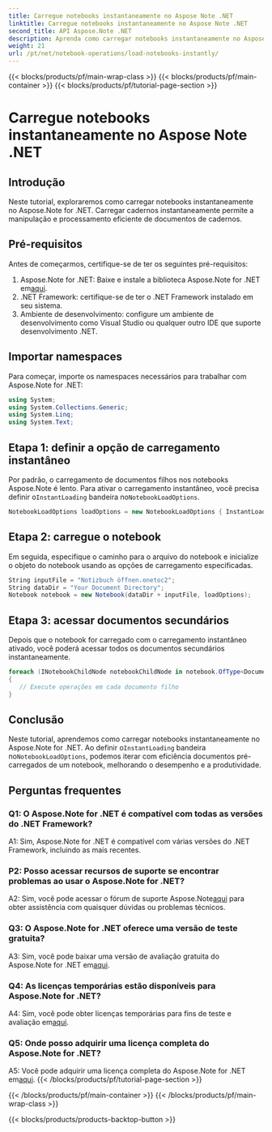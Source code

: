 ```yaml
---
title: Carregue notebooks instantaneamente no Aspose Note .NET
linktitle: Carregue notebooks instantaneamente no Aspose Note .NET
second_title: API Aspose.Note .NET
description: Aprenda como carregar notebooks instantaneamente no Aspose.Note for .NET para aumentar a eficiência e a produtividade do processamento de documentos.
weight: 21
url: /pt/net/notebook-operations/load-notebooks-instantly/
---
```


{{< blocks/products/pf/main-wrap-class >}}
{{< blocks/products/pf/main-container >}}
{{< blocks/products/pf/tutorial-page-section >}}

# Carregue notebooks instantaneamente no Aspose Note .NET

## Introdução

Neste tutorial, exploraremos como carregar notebooks instantaneamente no Aspose.Note for .NET. Carregar cadernos instantaneamente permite a manipulação e processamento eficiente de documentos de cadernos.

## Pré-requisitos

Antes de começarmos, certifique-se de ter os seguintes pré-requisitos:

1.  Aspose.Note for .NET: Baixe e instale a biblioteca Aspose.Note for .NET em[aqui](https://releases.aspose.com/note/net/).
2. .NET Framework: certifique-se de ter o .NET Framework instalado em seu sistema.
3. Ambiente de desenvolvimento: configure um ambiente de desenvolvimento como Visual Studio ou qualquer outro IDE que suporte desenvolvimento .NET.

## Importar namespaces

Para começar, importe os namespaces necessários para trabalhar com Aspose.Note for .NET:

```csharp
using System;
using System.Collections.Generic;
using System.Linq;
using System.Text;
```

## Etapa 1: definir a opção de carregamento instantâneo

 Por padrão, o carregamento de documentos filhos nos notebooks Aspose.Note é lento. Para ativar o carregamento instantâneo, você precisa definir o`InstantLoading` bandeira no`NotebookLoadOptions`.

```csharp
NotebookLoadOptions loadOptions = new NotebookLoadOptions { InstantLoading = true };
```

## Etapa 2: carregue o notebook

Em seguida, especifique o caminho para o arquivo do notebook e inicialize o objeto do notebook usando as opções de carregamento especificadas.

```csharp
String inputFile = "Notizbuch öffnen.onetoc2";
String dataDir = "Your Document Directory";
Notebook notebook = new Notebook(dataDir + inputFile, loadOptions);
```

## Etapa 3: acessar documentos secundários

Depois que o notebook for carregado com o carregamento instantâneo ativado, você poderá acessar todos os documentos secundários instantaneamente.

```csharp
foreach (INotebookChildNode notebookChildNode in notebook.OfType<Document>()) 
{
   // Execute operações em cada documento filho
}
```

## Conclusão

Neste tutorial, aprendemos como carregar notebooks instantaneamente no Aspose.Note for .NET. Ao definir o`InstantLoading` bandeira no`NotebookLoadOptions`, podemos iterar com eficiência documentos pré-carregados de um notebook, melhorando o desempenho e a produtividade.

## Perguntas frequentes

### Q1: O Aspose.Note for .NET é compatível com todas as versões do .NET Framework?

A1: Sim, Aspose.Note for .NET é compatível com várias versões do .NET Framework, incluindo as mais recentes.

### P2: Posso acessar recursos de suporte se encontrar problemas ao usar o Aspose.Note for .NET?

 A2: Sim, você pode acessar o fórum de suporte Aspose.Note[aqui](https://forum.aspose.com/c/note/28) para obter assistência com quaisquer dúvidas ou problemas técnicos.

### Q3: O Aspose.Note for .NET oferece uma versão de teste gratuita?

 A3: Sim, você pode baixar uma versão de avaliação gratuita do Aspose.Note for .NET em[aqui](https://releases.aspose.com/).

### Q4: As licenças temporárias estão disponíveis para Aspose.Note for .NET?

 A4: Sim, você pode obter licenças temporárias para fins de teste e avaliação em[aqui](https://purchase.aspose.com/temporary-license/).

### Q5: Onde posso adquirir uma licença completa do Aspose.Note for .NET?

 A5: Você pode adquirir uma licença completa do Aspose.Note for .NET em[aqui](https://purchase.aspose.com/buy).
{{< /blocks/products/pf/tutorial-page-section >}}

{{< /blocks/products/pf/main-container >}}
{{< /blocks/products/pf/main-wrap-class >}}

{{< blocks/products/products-backtop-button >}}
